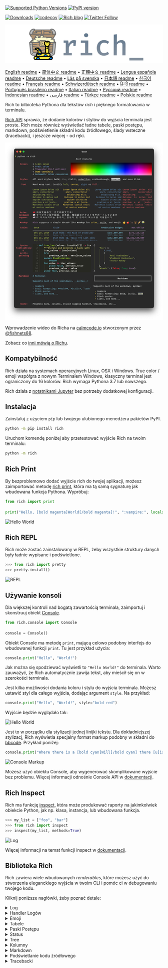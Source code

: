 [![Supported Python Versions](https://img.shields.io/pypi/pyversions/rich)](https://pypi.org/project/rich/) [![PyPI version](https://badge.fury.io/py/rich.svg)](https://badge.fury.io/py/rich)

[![Downloads](https://pepy.tech/badge/rich/month)](https://pepy.tech/project/rich)
[![codecov](https://img.shields.io/codecov/c/github/Textualize/rich?label=codecov&logo=codecov)](https://codecov.io/gh/Textualize/rich)
[![Rich blog](https://img.shields.io/badge/blog-rich%20news-yellowgreen)](https://www.willmcgugan.com/tag/rich/)
[![Twitter Follow](https://img.shields.io/twitter/follow/willmcgugan.svg?style=social)](https://twitter.com/willmcgugan)

![Logo](https://github.com/textualize/rich/raw/master/imgs/logo.svg)

[English readme](https://github.com/textualize/rich/blob/master/README.md)
 • [简体中文 readme](https://github.com/textualize/rich/blob/master/README.cn.md)
 • [正體中文 readme](https://github.com/textualize/rich/blob/master/README.zh-tw.md)
 • [Lengua española readme](https://github.com/textualize/rich/blob/master/README.es.md)
 • [Deutsche readme](https://github.com/textualize/rich/blob/master/README.de.md)
 • [Läs på svenska](https://github.com/textualize/rich/blob/master/README.sv.md)
 • [日本語 readme](https://github.com/textualize/rich/blob/master/README.ja.md)
 • [한국어 readme](https://github.com/textualize/rich/blob/master/README.kr.md)
 • [Français readme](https://github.com/textualize/rich/blob/master/README.fr.md)
 • [Schwizerdütsch readme](https://github.com/textualize/rich/blob/master/README.de-ch.md)
 • [हिन्दी readme](https://github.com/textualize/rich/blob/master/README.hi.md)
 • [Português brasileiro readme](https://github.com/textualize/rich/blob/master/README.pt-br.md)
 • [Italian readme](https://github.com/textualize/rich/blob/master/README.it.md)
 • [Русский readme](https://github.com/textualize/rich/blob/master/README.ru.md)
 • [Indonesian readme](https://github.com/textualize/rich/blob/master/README.id.md)
 • [فارسی readme](https://github.com/textualize/rich/blob/master/README.fa.md)
 • [Türkçe readme](https://github.com/textualize/rich/blob/master/README.tr.md)
 • [Polskie readme](https://github.com/textualize/rich/blob/master/README.pl.md)


Rich to bilbioteka Pythona dla tekstów _rich_ i pięknego formatowania w terminalu.

[Rich API](https://rich.readthedocs.io/en/latest/) sprawia, że dodanie kolorów i stylów do wyjścia terminala jest proste. Rich może również wyświetlać ładne tabele, paski postępu, markdown, podświetlenie składni kodu źródłowego, ślady wsteczne (tracebacki), i jeszcze więcej - od ręki.

![Features](https://github.com/textualize/rich/raw/master/imgs/features.png)

Wprowadzenie wideo do Richa na [calmcode.io](https://calmcode.io/rich/introduction.html) stworzonym przez [@fishnets88](https://twitter.com/fishnets88).

Zobacz co [inni mówią o Richu](https://www.willmcgugan.com/blog/pages/post/rich-tweets/).

## Kompatybilność

Rich działa na systemach operacyjnych Linux, OSX i Windows. True color / emoji współgra z nowym Terminalem Windows, klasyczny terminal jest ograniczony do 16 kolorów. Rich wymaga Pythona 3.7 lub nowszego.

Rich działa z [notatnikami Jupyter](https://jupyter.org) bez potrzeby dodatkowej konfiguracji.

## Instalacja

Zainstaluj z użyciem `pip` lub twojego ulubionego menedżera pakietów PyPI.

```sh
python -m pip install rich
```

Uruchom komendę poniżej aby przetestować wyjście Rich na twoim terminalu:

```sh
python -m rich
```

## Rich Print

By bezproblemowo dodać wyjście rich do twojej aplikacji, możesz zaimportować metodę [rich print](https://rich.readthedocs.io/en/latest/introduction.html#quick-start), która ma tą samą sygnaturę jak wbudowana funkcja Pythona. Wypróbuj:

```python
from rich import print

print("Hello, [bold magenta]World[/bold magenta]!", ":vampire:", locals())
```

![Hello World](https://github.com/textualize/rich/raw/master/imgs/print.png)

## Rich REPL

Rich może zostać zainstalowany w REPL, żeby wszystkie struktury danych były ładnie wypisane i podświetlone.

```python
>>> from rich import pretty
>>> pretty.install()
```

![REPL](https://github.com/textualize/rich/raw/master/imgs/repl.png)

## Używanie konsoli

Dla większej kontroli nad bogatą zawartością terminala, zaimportuj i skonstruuj obiekt [Console](https://rich.readthedocs.io/en/latest/reference/console.html#rich.console.Console).

```python
from rich.console import Console

console = Console()
```

Obiekt Console ma metodę `print`, mającą celowo podobny interfejs do wbudowanej funkcji `print`. Tu jest przykład użycia:

```python
console.print("Hello", "World!")
```

Jak można się spodziewać wyświetli to `"Hello World!"` do terminala. Warto zauważyć, że Rich automatycznie zawija tekst, aby mieścił się on w szerokości terminala.

Jest kilka możliwości dodania koloru i stylu do wyjścia terminala. Możesz ustawić styl dla całego wyjścia, dodając argument `style`. Na przykład:

```python
console.print("Hello", "World!", style="bold red")
```

Wyjście będzie wyglądało tak:

![Hello World](https://github.com/textualize/rich/raw/master/imgs/hello_world.png)

Jest to w porządku dla stylizacji jednej linijki tekstu. Dla dokładniejszej stylizacj, Rich wyświetla specjalny format markup podobny w składni do [bbcode](https://en.wikipedia.org/wiki/BBCode). Przykład poniżej:

```python
console.print("Where there is a [bold cyan]Will[/bold cyan] there [u]is[/u] a [i]way[/i].")
```

![Console Markup](https://github.com/textualize/rich/raw/master/imgs/where_there_is_a_will.png)

Możesz użyć obiektu Console, aby wygenerować skomplikowane wyjście bez problemu. Więcej informacji odnośnie Console API w [dokumentacji](https://rich.readthedocs.io/en/latest/console.html).

## Rich Inspect

Rich ma funkcję [inspect](https://rich.readthedocs.io/en/latest/reference/init.html?highlight=inspect#rich.inspect), która może produkować raporty na jakimkolwiek obiekcie Python, jak np. klasa, instancja, lub wbudowana funkcja.

```python
>>> my_list = ["foo", "bar"]
>>> from rich import inspect
>>> inspect(my_list, methods=True)
```

![Log](https://github.com/textualize/rich/raw/master/imgs/inspect.png)

Więcej informacji na temat funkcji inspect w [dokumentacji](https://rich.readthedocs.io/en/latest/reference/init.html#rich.inspect).

## Biblioteka Rich

Rich zawiera wiele wbudowanych _renderables_, które możesz użyć do stworzenia eleganckiego wyjścia w twoim CLI i pomóc ci w debugowaniu twojego kodu.

Kliknij poniższe nagłówki, żeby poznać detale:

<details>
<summary>Log</summary>

Obiekt Console ma metodę `log()`, mającą podobny interfejs do `print()`, ale wyświetla również kolumnę zawierającą aktualny czas oraz plik i linijkę, która wywołała powyższą metodę. Domyślnie Rich podświetla składnię dla struktur Pythona i ciągów repr. Jeśli zlogujesz kolekcję (czyli listę `list` lub słownik `dict`), Rich ją ładnie wypisze tak, żeby zmieściła się w dostępnym miejscu. Poniżej znajduje się przykład tych funkcji.

```python
from rich.console import Console
console = Console()

test_data = [
    {"jsonrpc": "2.0", "method": "sum", "params": [None, 1, 2, 4, False, True], "id": "1",},
    {"jsonrpc": "2.0", "method": "notify_hello", "params": [7]},
    {"jsonrpc": "2.0", "method": "subtract", "params": [42, 23], "id": "2"},
]

def test_log():
    enabled = False
    context = {
        "foo": "bar",
    }
    movies = ["Deadpool", "Rise of the Skywalker"]
    console.log("Hello from", console, "!")
    console.log(test_data, log_locals=True)


test_log()
```

Powyższy kod wyświetla poniższy tekst:

![Log](https://github.com/textualize/rich/raw/master/imgs/log.png)

Istnieje argument `log_locals`, który wyświetla tabelę zawierającą zmienne lokalne skąd wywołano metodę  log.

Metoda log może być używana do logowania do terminala dla długo działających aplikacji takich jak serwery, ale jest również bardzo dobrą pomocą w debugowaniu.

</details>
<details>
<summary>Handler Logów</summary>

Możesz także użyć wbudowanej [klasy Handler](https://rich.readthedocs.io/en/latest/logging.html), aby sformatować i pokolorować wyjście z modułu logging Pythona. Przykład poniżej:

![Logging](https://github.com/textualize/rich/raw/master/imgs/logging.png)

</details>

<details>
<summary>Emoji</summary>

Żeby wstawić emoji do wyjścia konsoli, umieść jego nazwę pomiędzy dwoma dwukropkami, na przykład:

```python
>>> console.print(":smiley: :vampire: :pile_of_poo: :thumbs_up: :raccoon:")
😃 🧛 💩 👍 🦝
```

Korzystaj z tej funkcji rozsądnie.

</details>

<details>
<summary>Tabele</summary>

Rich może wyświetlać elastyczne [tabele](https://rich.readthedocs.io/en/latest/tables.html) ze znakami unicode box. Istnieje duża różnorodność opcji formatowania, stylów, wyrównywania komórek itp.

![table movie](https://github.com/textualize/rich/raw/master/imgs/table_movie.gif)

Powyższa animacja została wygenerowana z [table_movie.py](https://github.com/textualize/rich/blob/master/examples/table_movie.py) w folderze examples.

Poniżej prostszy przykład:

```python
from rich.console import Console
from rich.table import Table

console = Console()

table = Table(show_header=True, header_style="bold magenta")
table.add_column("Date", style="dim", width=12)
table.add_column("Title")
table.add_column("Production Budget", justify="right")
table.add_column("Box Office", justify="right")
table.add_row(
    "Dec 20, 2019", "Star Wars: The Rise of Skywalker", "$275,000,000", "$375,126,118"
)
table.add_row(
    "May 25, 2018",
    "[red]Solo[/red]: A Star Wars Story",
    "$275,000,000",
    "$393,151,347",
)
table.add_row(
    "Dec 15, 2017",
    "Star Wars Ep. VIII: The Last Jedi",
    "$262,000,000",
    "[bold]$1,332,539,889[/bold]",
)

console.print(table)
```

Ten kod wyświetla poniższy tekst:

![table](https://github.com/textualize/rich/raw/master/imgs/table.png)

Markup konsoli jest renderowany w ten sam sposób co `print()` i `log()`. Tak naprawdę wszystko co może być wyświetlone przez Richa może być zawarte w nagłówkach / wierszach (nawet inne tabele).

Klasa `Table` jest na tyle mądra, że zmienia wielkość kolumn, aby zmieścić się w dostępnej szerokości terminala, zawijając tekst jeśli potrzeba. Poniżej ten sam przykład z mniejszą wielkością terminala:

![table2](https://github.com/textualize/rich/raw/master/imgs/table2.png)

</details>

<details>
<summary>Paski Postępu</summary>

Rich może renderować wiele niemrugających pasków [postępu](https://rich.readthedocs.io/en/latest/progress.html), aby można było śledzić długo trwające zadania.

Dla podstawowego użycia, owiń jakąkolwiek sekwencję w funkcji `track` i iteruj nad wynikiem. Przykład poniżej:

```python
from rich.progress import track

for step in track(range(100)):
    do_step(step)
```

Nie jest trudniejsze dodanie wielu pasków postępu. Poniżej przykład z dokumentacji:

![progress](https://github.com/textualize/rich/raw/master/imgs/progress.gif)

Kolumny mogą być skonfigurowane, tak aby wyświetlać jakiekolwiek detale chcesz. Wbudowane kolumny zawierają stopień ukończenia (w %), wielkość pliku, szybkość operacji i pozostały czas. Poniżej kolejny przykład pokazujący pobieranie w toku.

![progress](https://github.com/textualize/rich/raw/master/imgs/downloader.gif)

Możesz wypróbować tę funkcję samemu, patrz [examples/downloader.py](https://github.com/textualize/rich/blob/master/examples/downloader.py), który może pobierać wiele URLów jednocześnie, pokazując postęp.

</details>

<details>
<summary>Status</summary>

W sytuacjach, gdzie ciężko jest wyliczyć postęp, można użyć metody [status](https://rich.readthedocs.io/en/latest/reference/console.html#rich.console.Console.status), która wyświetli animację 'spinnera' i wiadomość. Animacja nie przeszkodzi ci w używaniu konsoli normalnie. Przykład poniżej:

```python
from time import sleep
from rich.console import Console

console = Console()
tasks = [f"task {n}" for n in range(1, 11)]

with console.status("[bold green]Working on tasks...") as status:
    while tasks:
        task = tasks.pop(0)
        sleep(1)
        console.log(f"{task} complete")
```

Generuje to następującą linijkę.

![status](https://github.com/textualize/rich/raw/master/imgs/status.gif)

Animacje spinnera zostały zapożyczone z [cli-spinners](https://www.npmjs.com/package/cli-spinners). Możesz wybrać spinnera określając parametr `spinner`. Wykonaj następującą komendę, aby zobaczyć dostępne wartości:

```
python -m rich.spinner
```

To polecenie generuje następujący tekst:

![spinners](https://github.com/textualize/rich/raw/master/imgs/spinners.gif)\

</details>

<details>
<summary>Tree</summary>

Rich może renderować drzewo - [tree](https://rich.readthedocs.io/en/latest/tree.html) zgodnie z wytycznymi. Drzewo jest idealne do wyświetlania struktury pliku, albo jakiekolwiek inne dane hierarchiczne.

Etykiety drzewa mogą być prostym tekstem albo czymkolwiek innym, co może wyświetlić Rich. Wykonaj poniższe polecenie dla demonstracji:

```
python -m rich.tree
```

To polecenie generuje następujący tekst:

![markdown](https://github.com/textualize/rich/raw/master/imgs/tree.png)

W pliku [tree.py](https://github.com/textualize/rich/blob/master/examples/tree.py) znajduje się przykład skryptu wyświetlającego widok drzewa jakiegokolwiek folderu, podobnie do linuxowej komendy `tree`.

</details>

<details>
<summary>Kolumny</summary>

Rich może wyświetlać zawartość w schludnych [kolumnach](https://rich.readthedocs.io/en/latest/columns.html) z równą, lub optymalną szerokością. Poniżej znajduje się bardzo podstawowy klon komendy (MacOSa / Linuxa) `ls`, która wyświetla zawartość folderu w kolumnach:

```python
import os
import sys

from rich import print
from rich.columns import Columns

directory = os.listdir(sys.argv[1])
print(Columns(directory))
```

Poniższy zrzut ekranu prezentuje wyjście [przykładu kolumn](https://github.com/textualize/rich/blob/master/examples/columns.py), wyświetlającego dane pobrane z API w kolumnach:

![columns](https://github.com/textualize/rich/raw/master/imgs/columns.png)

</details>

<details>
<summary>Markdown</summary>

Rich może renderować [markdown](https://rich.readthedocs.io/en/latest/markdown.html) i wykonuje niezłą pracę tłumaczenia formatowania do terminalu.

Aby wyrenderować markdown, zaimportuj klasę `Markdown` i skonstruuj z ciągiem zawierającym kod markdown. Potem wydrukuj ją do konsoli. Przykład poniżej:

```python
from rich.console import Console
from rich.markdown import Markdown

console = Console()
with open("README.md") as readme:
    markdown = Markdown(readme.read())
console.print(markdown)
```

Ten kod wyświetli tekst w stylu:

![markdown](https://github.com/textualize/rich/raw/master/imgs/markdown.png)

</details>

<details>
<summary>Podświetlanie kodu źródłowego</summary>

Rich używa biblioteki [pygments](https://pygments.org/), żeby zaimplementować [podświetlanie kodu źródłowego](https://rich.readthedocs.io/en/latest/syntax.html). Użycie jest podobne do renderowania markdownu; skonstruuj obiekt `Syntax` i wydrukuj go do konsoli. Przykład poniżej:

```python
from rich.console import Console
from rich.syntax import Syntax

my_code = '''
def iter_first_last(values: Iterable[T]) -> Iterable[Tuple[bool, bool, T]]:
    """Iterate and generate a tuple with a flag for first and last value."""
    iter_values = iter(values)
    try:
        previous_value = next(iter_values)
    except StopIteration:
        return
    first = True
    for value in iter_values:
        yield first, False, previous_value
        first = False
        previous_value = value
    yield first, True, previous_value
'''
syntax = Syntax(my_code, "python", theme="monokai", line_numbers=True)
console = Console()
console.print(syntax)
```

Ten kod wyświetli:

![syntax](https://github.com/textualize/rich/raw/master/imgs/syntax.png)

</details>

<details>
<summary>Tracebacki</summary>

Rich może renderować [piękne tracebacki](https://rich.readthedocs.io/en/latest/traceback.html), będące łatwiejsze do czytania i wyświetlają więcej kodu niż standardowe tracebacki Pythona. Można ustawić Richa jako domyślny handler tracebacków, żeby wszystkie niewyłapane wyjątki (błędy) były renderowane przez Richa.
 • [Polskie readme](https://github.com/textualize/rich/blob/master/README.pl.md)
